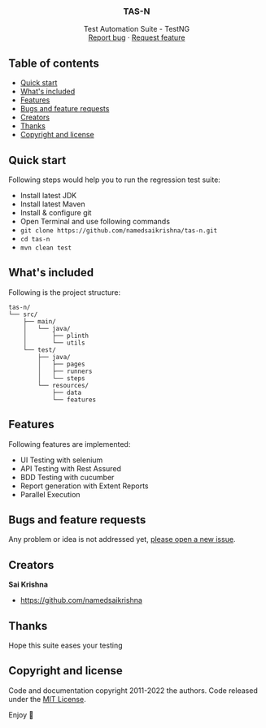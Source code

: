 <p align="center">
<h3 align="center">TAS-N</h3>

  <p align="center">
Test Automation Suite - TestNG
    <br>
    <a href="https://github.com/namedsaikrishna/tas-n/issues/new?template=bug.md">Report bug</a>
    ·
    <a href="https://github.com/namedsaikrishna/tas-n/issues/new?template=feature.md&labels=feature">Request feature</a>
  </p>
</p>


## Table of contents

- [Quick start](#quick-start)
- [What's included](#whats-included)
- [Features](#features)
- [Bugs and feature requests](#bugs-and-feature-requests)
- [Creators](#creators)
- [Thanks](#thanks)
- [Copyright and license](#copyright-and-license)


## Quick start

Following steps would help you to run the regression test suite:
- Install latest JDK
- Install latest Maven
- Install & configure git
- Open Terminal and use following commands
- ```git clone https://github.com/namedsaikrishna/tas-n.git```
- ```cd tas-n```
- ```mvn clean test```


## What's included

Following is the project structure:
```text
tas-n/
└── src/
    ├── main/
    │   └── java/
    │       ├── plinth
    │       └── utils
    └── test/
        ├── java/
        │   ├── pages
        │   ├── runners
        │   └── steps
        └── resources/
            ├── data
            └── features
```


## Features

Following features are implemented:
- UI Testing with selenium
- API Testing with Rest Assured
- BDD Testing with cucumber
- Report generation with Extent Reports
- Parallel Execution




## Bugs and feature requests

Any problem or idea is not addressed yet, [please open a new issue](https://github.com/namedsaikrishna/tas-n/issues/new).

## Creators

**Sai Krishna**

- <https://github.com/namedsaikrishna>

## Thanks

Hope this suite eases your testing

## Copyright and license

Code and documentation copyright 2011-2022 the authors. Code released under the [MIT License](https://reponame/blob/master/LICENSE).

Enjoy :metal: